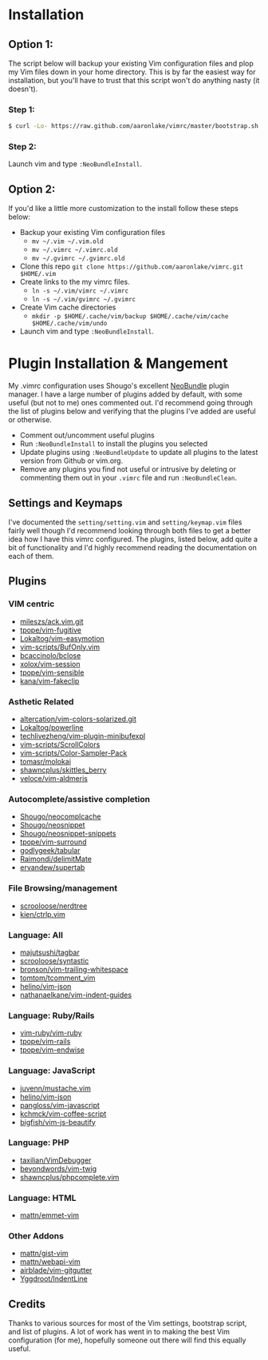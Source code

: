 Installation
============

Option 1:
---------
The script below will backup your existing Vim configuration files and plop my Vim files down in your home directory. This is by far the easiest way for installation, but you'll have to trust that this script won't do anything nasty (it doesn't).

### Step 1:
``` bash
$ curl -Lo- https://raw.github.com/aaronlake/vimrc/master/bootstrap.sh | bash
```

### Step 2:
Launch vim and type `:NeoBundleInstall`.

Option 2:
---------

If you'd like a little more customization to the install follow these steps below:

* Backup your existing Vim configuration files
  * `mv ~/.vim ~/.vim.old`
  * `mv ~/.vimrc ~/.vimrc.old`
  * `mv ~/.gvimrc ~/.gvimrc.old`
* Clone this repo `git clone https://github.com/aaronlake/vimrc.git $HOME/.vim`
* Create links to the my vimrc files.
  * `ln -s ~/.vim/vimrc ~/.vimrc`
  * `ln -s ~/.vim/gvimrc ~/.gvimrc`
* Create Vim cache directories
  * `mkdir -p $HOME/.cache/vim/backup $HOME/.cache/vim/cache $HOME/.cache/vim/undo`
* Launch vim and type `:NeoBundleInstall`.

Plugin Installation & Mangement
===============================

My .vimrc configuration uses Shougo's excellent [NeoBundle](https://github.com/Shougo/neobundle.vim) plugin manager. I have a large number of plugins added by default, with some useful (but not to me) ones commented out. I'd recommend going through the list of plugins below and verifying that the plugins I've added are useful or otherwise.

* Comment out/uncomment useful plugins
* Run `:NeoBundleInstall` to install the plugins you selected
* Update plugins using `:NeoBundleUpdate` to update all plugins to the latest version from Github or vim.org.
* Remove any plugins you find not useful or intrusive by deleting or commenting them out in your `.vimrc` file and run `:NeoBundleClean`.

Settings and Keymaps
--------------------
I've documented the `setting/setting.vim` and `setting/keymap.vim` files fairly well though I'd recommend looking through both files to get a better idea how I have this vimrc configured. The plugins, listed below, add quite a bit of functionality and I'd highly recommend reading the documentation on each of them.

Plugins
-------

### VIM centric

* [mileszs/ack.vim.git](http://www.github.com/mileszs/ack.vim.git)
* [tpope/vim-fugitive](http://www.github.com/tpope/vim-fugitive)
* [Lokaltog/vim-easymotion](http://www.github.com/Lokaltog/vim-easymotion)
* [vim-scripts/BufOnly.vim](http://www.github.com/vim-scripts/BufOnly.vim)
* [bcaccinolo/bclose](http://www.github.com/bcaccinolo/bclose)
* [xolox/vim-session](http://www.github.com/xolox/vim-session)
* [tpope/vim-sensible](http://www.github.com/tpope/vim-sensible)
* [kana/vim-fakeclip](http://www.github.com/kana/vim-fakeclip)

### Asthetic Related
* [altercation/vim-colors-solarized.git](http://www.github.com/altercation/vim-colors-solarized.git)
* [Lokaltog/powerline](http://www.github.com/Lokaltog/powerline)
* [techlivezheng/vim-plugin-minibufexpl](http://www.github.com/techlivezheng/vim-plugin-minibufexpl)
* [vim-scripts/ScrollColors](http://www.github.com/vim-scripts/ScrollColors)
* [vim-scripts/Color-Sampler-Pack](http://www.github.com/vim-scripts/Color-Sampler-Pack)
* [tomasr/molokai](http://www.github.com/tomasr/molokai)
* [shawncplus/skittles_berry](http://www.github.com/shawncplus/skittles_berry)
* [veloce/vim-aldmeris](http://www.github.com/veloce/vim-aldmeris)

### Autocomplete/assistive completion
* [Shougo/neocomplcache](http://www.github.com/Shougo/neocomplcache)
* [Shougo/neosnippet](http://www.github.com/Shougo/neosnippet)
* [Shougo/neosnippet-snippets](https://github.com/Shougo/neosnippet-snippets)
* [tpope/vim-surround](http://www.github.com/tpope/vim-surround)
* [godlygeek/tabular](http://www.github.com/godlygeek/tabular)
* [Raimondi/delimitMate](http://www.github.com/Raimondi/delimitMate)
* [ervandew/supertab](http://www.github.com/ervandew/supertab)

### File Browsing/management
* [scrooloose/nerdtree](http://www.github.com/scrooloose/nerdtree)
* [kien/ctrlp.vim](http://www.github.com/kien/ctrlp.vim)

### Language: All
* [majutsushi/tagbar](http://www.github.com/majutsushi/tagbar)
* [scrooloose/syntastic](http://www.github.com/scrooloose/syntastic)
* [bronson/vim-trailing-whitespace](http://www.github.com/bronson/vim-trailing-whitespace)
* [tomtom/tcomment_vim](http://www.github.com/tomtom/tcomment_vim)
* [helino/vim-json](http://www.github.com/helino/vim-json)
* [nathanaelkane/vim-indent-guides](http://www.github.com/nathanaelkane/vim-indent-guides)

### Language: Ruby/Rails
* [vim-ruby/vim-ruby](http://www.github.com/vim-ruby/vim-ruby)
* [tpope/vim-rails](http://www.github.com/tpope/vim-rails)
* [tpope/vim-endwise](http://www.github.com/tpope/vim-endwise)

### Language: JavaScript
* [juvenn/mustache.vim](http://www.github.com/juvenn/mustache.vim)
* [helino/vim-json](http://www.github.com/helino/vim-json)
* [pangloss/vim-javascript](http://www.github.com/pangloss/vim-javascript)
* [kchmck/vim-coffee-script](http://www.github.com/kchmck/vim-coffee-script)
* [bigfish/vim-js-beautify](http://www.github.com/bigfish/vim-js-beautify)

### Language: PHP
* [taxilian/VimDebugger](http://www.github.com/taxilian/VimDebugger)
* [beyondwords/vim-twig](http://www.github.com/beyondwords/vim-twig)
* [shawncplus/phpcomplete.vim](http://www.github.com/shawncplus/phpcomplete.vim)

### Language: HTML
* [mattn/emmet-vim](http://www.github.com/mattn/emmet-vim)

### Other Addons
* [mattn/gist-vim](http://www.github.com/mattn/gist-vim)
* [mattn/webapi-vim](http://github.com/mattn/webapi-vim)
* [airblade/vim-gitgutter](http://github.com/airblade/vim-gitgutter)
* [Yggdroot/IndentLine](https://github.com/Yggdroot/indentLine)

Credits
-------

Thanks to various sources for most of the Vim settings, bootstrap script, and list of plugins. A lot of work has went in to making the best Vim configuration (for me), hopefully someone out there will find this equally useful.
